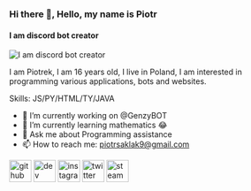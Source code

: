 ### Hi there 👋, Hello, my name is Piotr
#### I am discord bot creator
![I am discord bot creator](https://cdn.discordapp.com/attachments/963808462754701332/963884439908286544/elo.png)

I am Piotrek, I am 16 years old, I live in Poland, I am interested in programming various applications, bots and websites.

Skills: JS/PY/HTML/TY/JAVA

- 🔭 I’m currently working on @GenzyBOT
- 🌱 I’m currently learning mathematics 😂 
- 💬 Ask me about Programming assistance 
- 📫 How to reach me: piotrsaklak9@gmail.com 


[<img src='https://cdn.jsdelivr.net/npm/simple-icons@3.0.1/icons/github.svg' alt='github' height='40'>](https://github.com/https://github.com/Pjoter091)  [<img src='https://cdn.jsdelivr.net/npm/simple-icons@3.0.1/icons/dev-dot-to.svg' alt='dev' height='40'>](https://dev.to/https://dev.to/pjoter091)  [<img src='https://cdn.jsdelivr.net/npm/simple-icons@3.0.1/icons/instagram.svg' alt='instagram' height='40'>](https://www.instagram.com/https://www.instagram.com/xpioter_58//)  [<img src='https://cdn.jsdelivr.net/npm/simple-icons@3.0.1/icons/twitter.svg' alt='twitter' height='40'>](https://twitter.com/https://twitter.com/Pio992S)  [<img src='https://cdn.jsdelivr.net/npm/simple-icons@3.0.1/icons/steam.svg' alt='steam' height='40'>](https://steamcommunity.com/profiles/76561199194720477)  

